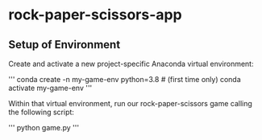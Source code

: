 # rock-paper-scissors-app

## Setup of Environment

Create and activate a new project-specific Anaconda virtual environment:

''' conda create -n my-game-env python=3.8 # (first time only)
    conda activate my-game-env
    '''

Within that virtual environment, run our rock-paper-scissors game calling the following script: 

''' python game.py '''


